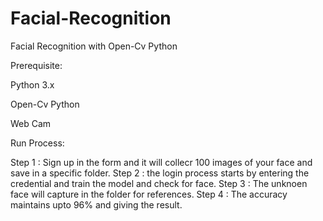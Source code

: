 # Facial-Recognition
Facial Recognition with Open-Cv Python

Prerequisite:

Python 3.x

Open-Cv Python 

Web Cam


Run Process:

Step 1 : Sign up in the form and it will collecr 100 images of your face and save in a specific folder.
Step 2 : the login process starts by entering the credential and train the model and check for face.
Step 3 : The unknoen face will capture in the folder for references.
Step 4 : The accuracy maintains upto 96% and giving the result.
